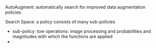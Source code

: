 AutoAugment: automatically search for improved data augmentation policies

Search Space: a policy consists of many sub-policies
+ sub-policy: tow operations: image processing and probabilities and magnitudes with which the functions are applied
+ 